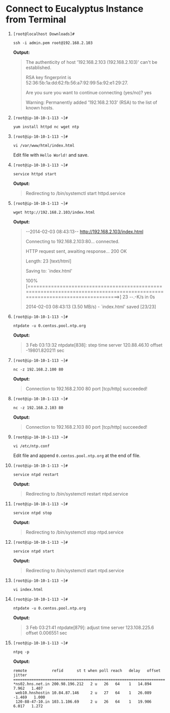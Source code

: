 # Connect to Eucalyptus Instance from Terminal

1.  `[root@localhost Downloads]#`
	```
	ssh -i admin.pem root@192.168.2.103
	```
    **Output:**
    > The authenticity of host '192.168.2.103 (192.168.2.103)' can't be established. 
	>
	> RSA key fingerprint is 52:36:5b:1a:dd:62:fb:56:a7:92:99:5a:92:e1:29:27.
	> 
	> Are you sure you want to continue connecting (yes/no)? yes
	> 
	> Warning: Permanently added '192.168.2.103' (RSA) to the list of known hosts.

2.	`[root@ip-10-10-1-113 ~]#`
	```
	yum install httpd nc wget ntp
	```

3.  `[root@ip-10-10-1-113 ~]#` 
	```
	vi /var/www/html/index.html
	```
	Edit file with ```Hello World!``` and save.

4.  `[root@ip-10-10-1-113 ~]#` 
   	```
   	service httpd start
   	```
   	**Output:**
   	> Redirecting to /bin/systemctl start  httpd.service

5.  `[root@ip-10-10-1-113 ~]#` 
   	```
   	wget http://192.168.2.103/index.html
   	```
   	**Output:**
   	> --2014-02-03 08:43:13--  http://192.168.2.103/index.html
   	>
   	> Connecting to 192.168.2.103:80... connected.
   	>
   	> HTTP request sent, awaiting response... 200 OK
   	>
   	> Length: 23 [text/html]
   	>
   	> Saving to: `index.html'
   	>
   	> 100%[=============================================================================================================================>] 
   	> 23          --.-K/s   in 0s
   	>
	> 2014-02-03 08:43:13 (3.50 MB/s) - `index.html' saved [23/23]

6.  `[root@ip-10-10-1-113 ~]#` 
   	```
   	ntpdate -u 0.centos.pool.ntp.org
   	```
   	**Output:**
   	> 3 Feb 03:13:32 ntpdate[838]: step time server 120.88.46.10 offset -19801.820211 sec
7.  `[root@ip-10-10-1-113 ~]#` 
   	```
   	nc -z 192.168.2.100 80
   	```
	**Output:**
   	> Connection to 192.168.2.100 80 port [tcp/http] succeeded!

8.  `[root@ip-10-10-1-113 ~]#` 
   	```
   	nc -z 192.168.2.103 80
   	```
   	**Output:**
   	> Connection to 192.168.2.103 80 port [tcp/http] succeeded!
   
9.	`[root@ip-10-10-1-113 ~]#` 
	```
	vi /etc/ntp.conf 
	```
    Edit file and append `0.centos.pool.ntp.org` at the end of file.

10.	`[root@ip-10-10-1-113 ~]#` 
	```
	service ntpd restart
	```
	**Output:**
	> Redirecting to /bin/systemctl restart  ntpd.service

11.	`[root@ip-10-10-1-113 ~]#` 
	```
	service ntpd stop
	```
	**Output:**
	> Redirecting to /bin/systemctl stop  ntpd.service

12.	`[root@ip-10-10-1-113 ~]#` 
	```
	service ntpd start	
	```
	**Output:**
	> Redirecting to /bin/systemctl start  ntpd.service
13.	`[root@ip-10-10-1-113 ~]#` 
	```
	vi index.html 
	```
	
14.	`[root@ip-10-10-1-113 ~]#` 
	``` 
	ntpdate -u 0.centos.pool.ntp.org 
	```
	**Output:**
	>  3 Feb 03:21:41 ntpdate[879]: adjust time server 123.108.225.6 offset 0.006551 sec

15.	`[root@ip-10-10-1-113 ~]#` 
	``` 
	ntpq -p 
	```
   	**Output:**
	```
	remote           refid      st t when poll reach   delay   offset  jitter
	==============================================================================
	*ns02.hns.net.in 200.98.196.212   2 u   26   64    1   14.894    7.962   1.407
	 web10.hnshostin 10.84.87.146     2 u   27   64    1   26.089   -1.469   1.000
	 120-88-47-10.in 103.1.106.69     2 u   26   64    1   19.906    6.017   1.272
	```

